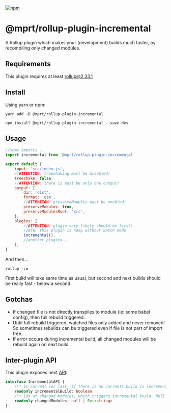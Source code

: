 [npm]: https://img.shields.io/npm/v/@mprt/rollup-plugin-incremental
[npm-url]: https://www.npmjs.com/package/@mprt/rollup-plugin-incremental
[![npm][npm]][npm-url]

# @mprt/rollup-plugin-incremental
A Rollup plugin which makes your (development) builds much faster, by recompiling only changed modules.

## Requirements

This plugin requires at least rollup@2.33.1

## Install

Using yarn or npm:

```console
yarn add -D @mprt/rollup-plugin-incremental

npm install @mprt/rollup-plugin-incremental --save-dev
```

## Usage

```js
//some imports ...
import incremental from '@mprt/rollup-plugin-incremental'

export default {
    input: 'src/index.js',
    //ATTENTION: treeshaking must be disabled!
    treeshake: false,
    //ATTENTION: there is must be only one output! 
    output: {
        dir: 'dist',
        format: 'esm',
        //ATTENTION: preserveModules must be enabled!
        preserveModules: true,
        preserveModulesRoot: 'src',
    },
    plugins: [
        //ATTENTION: plugin very likely should be first!
        //BTW, this plugin is noop without watch mode 
        incremental(),  
        //another plugins...
    ],
}
```
And then...
```console
rollup -cw
```

First build will take same time as usual, but second and next builds should be really fast - below a second. 

## Gotchas

- If changed file is not directly transpiles to module (ie: some babel config), then full rebuild triggered.
- Until full rebuild triggered, watched files only added and never removed!
 So sometimes rebuilds can be triggered even if file is not part of import tree.
- If error occurs during incremental build, all changed modules will be rebuild again on next build

## Inter-plugin API

This plugin exposes next [API](https://rollupjs.org/guide/en/#direct-plugin-communication):

```ts
interface IncrementalAPI {
    /** Is current (or last, if there is no current) build is incremental? */
    readonly incrementalBuild: boolean 
    /** Ids of changed modules, which triggers incremental build. Null if build is not incremental */
    readonly changedModules: null | Set<string>
}
```
